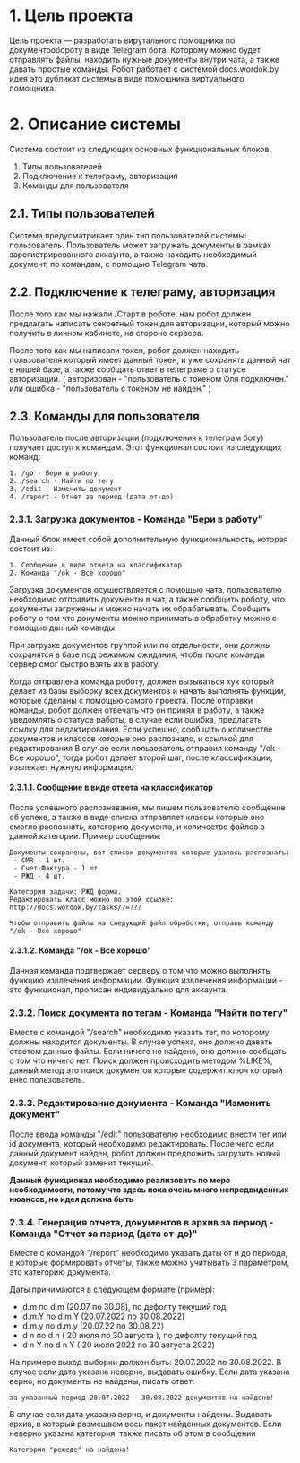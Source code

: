 # 1. Цель проекта

Цель проекта — разработать вирутального помощника по документообороту 
в виде Telegram бота. Которому можно будет отправлять файлы, находить 
нужные документы внутри чата, а также давать простые команды. Робот работает
с системой docs.wordok.by идея это дубликат системы в виде помощника виртуального помощника.

# 2. Описание системы

Система состоит из следующих основных функциональных блоков:

1. Типы пользователей
2. Подключение к телеграму, авторизация
3. Команды для пользователя


## 2.1. Типы пользователей

Система предусматривает один тип пользователей системы: пользователь.
Пользователь может загружать документы в рамках зарегистрированного аккаунта,
а также находить необходимый документ, по командам, с помощью Telegram чата.


## 2.2. Подключение к телеграму, авторизация

После того как мы нажали /Старт в роботе, нам робот должен предлагать написать 
секретный токен для авторизации, который можно получить в личном кабинете, на 
стороне сервера.

После того как мы написали токен, робот должен находить пользователя который имеет 
данный токен, и уже сохранять данный чат в нашей базе, а также сообщать ответ в 
телеграме о статусе авторизации. ( авторизован - "пользователь с токеном Оля подключен." или ошибка - "пользователь с токеном не найден." ) 


## 2.3. Команды для пользователя

Пользователь после авторизации (подключения к телеграм боту) получает доступ к 
командам. Этот функционал состоит из следующих команд:

```
1. /go - Бери в работу
2. /search - Найти по тегу
3. /edit - Изменить документ
4. /report - Отчет за период (дата от-до)
```

### 2.3.1. Загрузка документов - Команда "Бери в работу"

Данный блок имеет собой дополнительную функциональность, которая состоит из:

```
1. Сообщение в виде ответа на классификатор
2. Команда "/ok - Все хорошо"
```

Загрузка документов осуществляется с помощью чата, пользователю необходимо 
отправить документы в чат, а также сообщить роботу, что документы загружены 
и можно начать их обрабатывать. Сообщить роботу о том что документы можно 
принимать в обработку можно с помощью данный команды.

При загрузке документов группой или по отдельности, они должны сохранятся в 
базе под режимом ожидания, чтобы после команды сервер смог быстро взять их в работу.

Когда отправлена команда роботу, должен вызываться хук который делает из базы выборку всех 
документов и начать выполнять функции, которые сделаны с помощью самого проекта.
После отправки команды, робот должен отвечать что он принял в работу, а также уведомлять
о статусе работы, в случае если ошибка, предлагать ссылку для редактирования.
Если успешно, сообщать о количестве документов и классов которые оно распознало, и ссылкой для редактирования
В случае если пользователь отправил команду "/ok - Все хорошо", тогда робот делает второй шаг, 
после классификации, извлекает нужную информацию


#### 2.3.1.1. Сообщение в виде ответа на классификатор

После успешного распознавания, мы пишем пользователю сообщение об успехе, а также в виде 
списка отправляет классы которые оно смогло распознать, категорию документа, и количество файлов
в данной категории. Пример сообщения:

```
Документы сохранены, вот список документов которые удалось распознать:
 - CMR - 1 шт.
 - Счет-Фактура - 1 шт.
 - РЖД - 4 шт.
 
Категория задачи: РЖД форма.
Редактировать класс можно по этой ссылке: http://docs.wordok.by/tasks/?=???

Чтобы отправить файлы на следующий файл обработки, отправь команду "/ok - Все хорошо"
```


#### 2.3.1.2. Команда "/ok - Все хорошо"

Данная команда подтвержает серверу о том что можно выполнять функцию извлечения информации.
Функция извлечения информации - это функционал, прописан индивидуально для аккаунта.


### 2.3.2. Поиск документа по тегам - Команда "Найти по тегу"

Вместе с командой "/search" необходимо указать тег, по которому должны находится документы.
В случае успеха, оно должно давать ответом данные файлы. Если ничего не найдено, оно должно 
сообщать о том что ничего нет.
Поиск должен происходить методом %LIKE%, данный метод это поиск документов которые содержит ключ
который внес пользователь.


### 2.3.3. Редактирование документа - Команда "Изменить документ"

После ввода команды "/edit" пользователю необходимо внести тег или id документа,
который необходимо редактировать. После чего если данный документ найден, робот должен предложить
загрузить новый документ, который заменит текущий.

**Данный функционал необходимо реализовать по мере необходимости, потому что здесь пока 
очень много непредвиденных нюансов, но идея должна быть**


### 2.3.4. Генерация отчета, документов в архив за период - Команда "Отчет за период (дата от-до)"

Вместе с командой "/report" необходимо указать даты от и до периода, в которые формировать отчеты, 
также можно учитывать 3 параметром, это категорию документа.

Даты принимаются в следующем формате (пример):

 - d.m по d.m (20.07 по 30.08), по дефолту текущий год
 - d.m.Y по d.m.Y (20.07.2022 по 30.08.2022)
 - d.m.y по d.m.y (20.07.22 по 30.08.22)
 - d n по d n ( 20 июля по 30 августа ), по дефолту текущий год
 - d n Y по d n Y ( 20 июля 2022 по 30 августа 2022)

На примере выход выборки должен быть: 20.07.2022 по 30.08.2022.
В случае если дата указана неверно, выдавать ошибку. Если дата указана верно,
но документы  не найдены, писать ответ:

```
за указанный период 20.07.2022 - 30.08.2022 документов на найдено!
```

В случае если дата указана верно, и документы найдены. Выдавать архив, в который размещаем 
весь пакет найденных документов.
Если неверно указана категория, также писать об этом в сообщении

```
Категория "режеде" на найдена!
```
